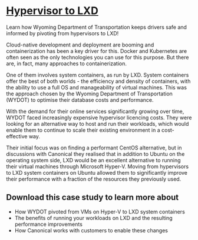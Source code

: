# **[Hypervisor to LXD](https://ubuntu.com/engage/hypervisor-to-lxd-case-study?_gl=1*109t8jr*_gcl_au*MTI1MTU0NjkwNS4xNzQxMDk5MzI4)**

Learn how Wyoming Department of Transportation keeps drivers safe and informed by pivoting from hypervisors to LXD!

Cloud-native development and deployment are booming and containerization has been a key driver for this. Docker and Kubernetes are often seen as the only technologies you can use for this purpose. But there are, in fact, many approaches to containerization.

One of them involves system containers, as run by LXD. System containers offer the best of both worlds - the efficiency and density of containers, with the ability to use a full OS and manageability of virtual machines. This was the approach chosen by the Wyoming Department of Transportation (WYDOT) to optimise their database costs and performance.

With the demand for their online services significantly growing over time, WYDOT faced increasingly expensive hypervisor licencing costs. They were looking for an alternative way to host and run their workloads, which would enable them to continue to scale their existing environment in a cost-effective way.

Their initial focus was on finding a performant CentOS alternative, but in discussions with Canonical they realised that in addition to Ubuntu on the operating system side, LXD would be an excellent alternative to running their virtual machines through Microsoft Hyper-V. Moving from hypervisors to LXD system containers on Ubuntu allowed them to significantly improve their performance with a fraction of the resources they previously used.

## Download this case study to learn more about

- How WYDOT pivoted from VMs on Hyper-V to LXD system containers
- The benefits of running your workloads on LXD and the resulting performance improvements
- How Canonical works with customers to enable these changes
